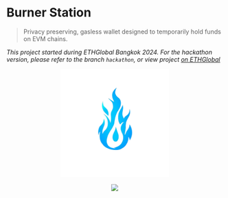 # Burner Station

> Privacy preserving, gasless wallet designed to temporarily hold funds on EVM chains.

_This project started during ETHGlobal Bangkok 2024. For the hackathon version, please refer to the branch `hackathon`, or view project [on ETHGlobal](https://ethglobal.com/showcase/burner-pyzet)_

<!-- center image and size -->
<div align="center">
  <img src="./src/imgs/logo.png" alt="Logo" style="width: 50%; height: auto;">

<!-- badges -->

[![](https://img.shields.io/badge/ETHGlobal-Hackathon-blue)](https://ethglobal.com/showcase/burner-pyzet)

</div>
